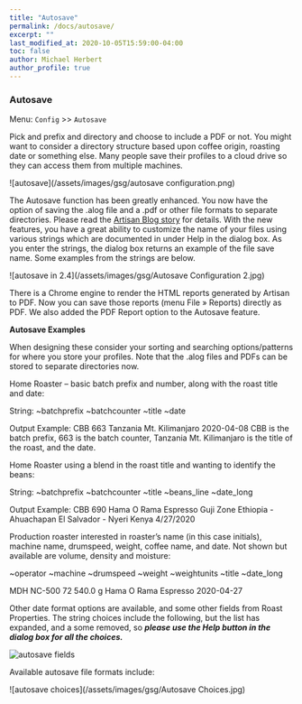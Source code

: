 ```yaml
---
title: "Autosave"
permalink: /docs/autosave/
excerpt: ""
last_modified_at: 2020-10-05T15:59:00-04:00
toc: false
author: Michael Herbert
author_profile: true
---
```


### Autosave

Menu: `Config` >> `Autosave`

Pick and prefix and directory and choose to include a PDF or not.  You might want to consider a directory structure based upon coffee origin, roasting date or something else.  Many people save their profiles to a cloud drive so they can access them from multiple machines.

![autosave](/assets/images/gsg/autosave configuration.png)

The Autosave function has been greatly enhanced.  You now have the option of saving the .alog file and a .pdf or other file formats to separate directories.  Please read the [Artisan Blog story](https://artisan-roasterscope.blogspot.com/2020/05/autosave-file-naming.html) for details. With the new features, you have a great ability to customize the name of your files using various strings which are documented in under Help in the dialog box.  As you enter the strings, the dialog box returns an example of the file save name.  Some examples from the strings are below.  

![autosave in 2.4](/assets/images/gsg/Autosave Configuration 2.jpg)

There is a Chrome engine to render the HTML reports generated by Artisan to PDF. Now you can save those reports (menu File » Reports) directly as PDF. We also added the PDF Report option to the Autosave feature.


**Autosave Examples**

When designing these consider your sorting and searching options/patterns for where you store your profiles.  Note that the .alog files and PDFs can be stored to separate directories now.  

Home Roaster – basic batch prefix and number, along with the roast title and date:

String: ~batchprefix ~batchcounter ~title ~date

Output Example: CBB 663 Tanzania Mt. Kilimanjaro 2020-04-08   CBB is the batch prefix, 663 is the batch counter, Tanzania Mt. Kilimanjaro is the title of the roast, and the date.    

Home Roaster using a blend in the roast title and wanting to identify the beans:

String: ~batchprefix ~batchcounter ~title ~beans_line  ~date_long

Output Example: CBB 690 Hama O Rama Espresso Guji Zone Ethiopia - Ahuachapan El Salvador - Nyeri Kenya 4/27/2020

Production roaster interested in roaster’s name (in this case initials), machine name, drumspeed, weight, coffee name, and date.  Not shown but available are volume, density and moisture:  

~operator ~machine ~drumspeed  ~weight ~weightunits ~title ~date_long

MDH NC-500 72  540.0 g Hama O Rama Espresso 2020-04-27

Other date format options are available, and some other fields from Roast Properties.  The string choices include the following, but the list has expanded, and a some removed, so ***please use the Help button in the dialog box for all the choices.***

![autosave fields](/assets/images/gsg/autosavechoicescomplete10-20.jpg)

Available autosave file formats include:

![autosave choices](/assets/images/gsg/Autosave Choices.jpg)



